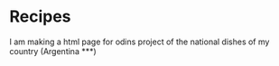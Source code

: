 # Recipes
 I am making a html page for odins project of the national dishes of my country
 (Argentina ***)